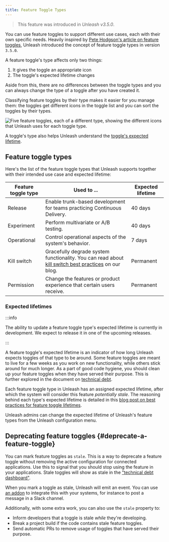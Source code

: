 ```yaml
---
title: Feature Toggle Types
---
```


> This feature was introduced in _Unleash v3.5.0_.

You can use feature toggles to support different use cases, each with their own specific needs. Heavily inspired by [Pete Hodgson's article on feature toggles](https://martinfowler.com/articles/feature-toggles.html), Unleash introduced the concept of feature toggle types in version `3.5.0`.

A feature toggle's type affects only two things:
1. It gives the toggle an appropriate icon
2. The toggle's expected lifetime changes

Aside from this, there are no differences between the toggle types and you can always change the type of a toggle after you have created it.

Classifying feature toggles by their type makes it easier for you manage them: the toggles get different icons in the toggle list and you can sort the toggles by their types.

![Five feature toggles, each of a different type, showing the different icons that Unleash uses for each toggle type.](/img/toggle_type_icons.png "Feature toggle type icons")

A toggle's type also helps Unleash understand the [toggle's expected lifetime](#expected-lifetimes).
## Feature toggle types

Here's the list of the feature toggle types that Unleash supports together with their intended use case and expected lifetime:

| Feature toggle type | Used to ...                                                                                                                                                       | Expected lifetime |
|---------------------|-------------------------------------------------------------------------------------------------------------------------------------------------------------------|-------------------|
| Release             | Enable trunk-based development for teams practicing Continuous Delivery.                                                                                          | 40 days           |
| Experiment          | Perform multivariate or A/B testing.                                                                                                                              | 40 days           |
| Operational         | Control operational aspects of the system's behavior.                                                                                                             | 7 days            |
| Kill switch         | Gracefully degrade system functionality. You can read about [kill switch best practices](https://www.getunleash.io/blog/kill-switches-best-practice) on our blog. | Permanent         |
| Permission          | Change the features or product experience that certain users receive.                                                                                             | Permanent         |

### Expected lifetimes

:::info

The ability to update a feature toggle type's expected lifetime is currently in development. We expect to release it in one of the upcoming releases.

:::

A feature toggle's expected lifetime is an indicator of how long Unleash expects toggles of that type to be around. Some feature toggles are meant to live for a few weeks as you work on new functionality, while others stick around for much longer. As a part of good code hygiene, you should clean up your feature toggles when they have served their purpose. This is further explored in the document on [technical debt](technical-debt.md).

Each feature toggle type in Unleash has an assigned expected lifetime, after which the system will consider this feature _potentially stale_. The reasoning behind each type's expected lifetime is detailed in this [blog post on best practices for feature toggle lifetimes](https://www.getunleash.io/blog/feature-toggle-life-time-best-practices).

Unleash admins can change the expected lifetime of Unleash's feature types from the Unleash configuration menu.


## Deprecating feature toggles {#deprecate-a-feature-toggle}

You can mark feature toggles as `stale`. This is a way to deprecate a feature toggle without removing the active configuration for connected applications. Use this to signal that you should stop using the feature in your applications. Stale toggles will show as stale in the ["technical debt dashboard"](technical-debt.md).

When you mark a toggle as stale, Unleash will emit an event. You can use [an addon](addons/addons.md) to integrate this with your systems, for instance to post a message in a Slack channel.

Additionally, with some extra work, you can also use the `stale` property to:

- Inform developers that a toggle is stale _while_ they're developing.
- Break a project build if the code contains stale feature toggles.
- Send automatic PRs to remove usage of toggles that have served their purpose.
